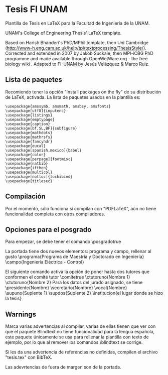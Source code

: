 Tesis FI UNAM
=============

Plantilla de Tesis en LaTeX para la Facultad de Ingeniería de la UNAM.

UNAM's College of Engineering Thesis' LaTeX template.

Based on Harish Bhanderi's PhD/MPhil template, then Uni Cambridge (http://www-h.eng.cam.ac.uk/help/tpl/textprocessing/ThesisStyle/).
Corrected and extended in 2007 by Jakob Suckale, then MPI-iCBG PhD programme
and made available through OpenWetWare.org - the free biology wiki
. Adapted to FI-UNAM by Jesús Velázquez & Marco Ruiz.



Lista de paquetes
-----------------

Recomiendo tener la opción "Install packages on the fly" de su distribución de LaTeX, activada. La lista de paquetes usados en la plantilla es:

    \usepackage{amssymb, amsmath, amsbsy, amsfonts}
    \usepackage[utf8]{inputenc}
    \usepackage{listings}
    \usepackage{emptypage}
    \usepackage{caption}
    \usepackage[bf,SL,BF]{subfigure}
    \usepackage{mathdots}
    \usepackage{mathrsfs}
    \usepackage{fancyhdr}
    \usepackage{eucal}
    \usepackage[spanish,mexico]{babel}
    \usepackage{color}
    \usepackage[perpage]{footmisc}
    \usepackage{natbib}
    \usepackage{ifthen}
    \usepackage{multicol}
    \usepackage[nottoc]{tocbibind}
    \usepackage{titlesec}

Compilación
-----------

Por el momento, sólo funciona si compilan con "PDFLaTeX", aún no tiene funcionalidad completa con otros compiladores.

Opciones para el posgrado
--------
Para empezar, se debe tener el comando
    \posgradotrue
    
La portada tiene dos nuevos elementos: programa y campo, rellenar al gusto
    \programa{Programa de Maestría y Doctorado en Ingeniería}
    \campo{Ingeniería Eléctrica - Control}
    
El siguiente comando activa la opción de poner hasta dos tutores que conformen el comité tutor
    \comitetrue
    \ctutoruno{Nombre 1}
    \ctutoruno{Nombre 2}
Para los datos del jurado asignado, se tiene
    \presidente{Nombre}
    \secretario{Nombre}
    \vocal{Nombre}
    \supuno{Suplente 1}
    \supdos{Suplente 2}
    \institucion{el lugar donde se hizo la tesis}
    
    
Warnings
--------
Marca varias advertencias al compilar, varias de ellas tienen que ver con que el paquete Blindtext no tiene funcionalidad para la lengua española, este paquete únicamente se usa para rellenar la plantilla con texto de ejemplo, por lo que al remover los comandos \blindtext se corrige.

Si les da una advertencia de referencias no definidas, compilen el archivo "tesis.tex" con BibTeX.

Las adevrtencias de fuera de margen son de la portada.
